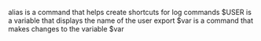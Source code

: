 alias is a command that helps create shortcuts for log commands
$USER is a variable that displays the name of the user
export $var is a command that makes changes to the variable $var
